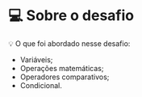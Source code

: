 

# 💻 Sobre o desafio

<aside>
💡 O que foi abordado nesse desafio:

- Variáveis;
- Operações matemáticas;
- Operadores comparativos;
- Condicional.

</aside>
